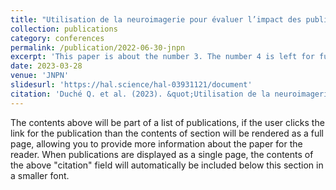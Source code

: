 ```yaml
---
title: "Utilisation de la neuroimagerie pour évaluer l’impact des publicités pour alcool sur des jeunes buveurs"
collection: publications
category: conferences
permalink: /publication/2022-06-30-jnpn
excerpt: 'This paper is about the number 3. The number 4 is left for future work.'
date: 2023-03-28
venue: 'JNPN'
slidesurl: 'https://hal.science/hal-03931121/document'
citation: 'Duché Q. et al. (2023). &quot;Utilisation de la neuroimagerie pour évaluer l’impact des publicités pour alcool sur des jeunes buveurs.&quot; <i>JNPN 2022</i>'
---
```


The contents above will be part of a list of publications, if the user clicks the link for the publication than the contents of section will be rendered as a full page, allowing you to provide more information about the paper for the reader. When publications are displayed as a single page, the contents of the above "citation" field will automatically be included below this section in a smaller font.
